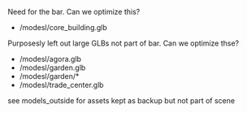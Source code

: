 Need for the bar.  Can we optimize this?

* /modesl/core_building.glb

Purposesly left out large GLBs not part of bar.  Can we optimize thse?

* /modesl/agora.glb
* /modesl/garden.glb
* /modesl/garden/*
* /modesl/trade_center.glb


see models_outside for assets kept as backup but not part of scene